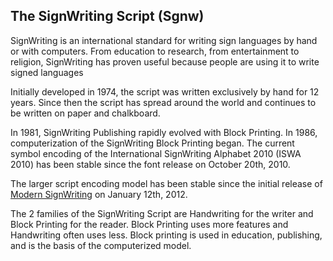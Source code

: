 ## The SignWriting Script (Sgnw)
SignWriting is an international standard for writing sign languages by hand or with computers.
From education to research, from entertainment to religion, SignWriting has proven useful because people are using it to write signed languages

Initially developed in 1974, the script was written exclusively by hand for 12 years.
Since then the script has spread around the world and continues to be written on paper and chalkboard.

In 1981, SignWriting Publishing rapidly evolved with Block Printing.
In 1986, computerization of the SignWriting Block Printing began.
The current symbol encoding of the International SignWriting Alphabet 2010 (ISWA 2010) has been stable since the font release on October 20th, 2010.

The larger script encoding model has been stable since the initial release of [Modern SignWriting](https://github.com/slevinski/msw) on January 12th, 2012.

The 2 families of the SignWriting Script are Handwriting for the writer and Block Printing for the reader.
Block Printing uses more features and Handwriting often uses less.
Block printing is used in education, publishing, and is the basis of the computerized model.